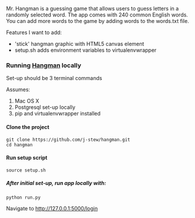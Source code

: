 Mr. Hangman is a guessing game that allows users to guess letters in a
randomly selected word. The app comes with 240 common English words.
You can add more words to the game by adding words to the words.txt file.

Features I want to add:
* 'stick' hangman graphic with HTML5 canvas element
* setup.sh adds environment variables to virtualenvwrapper

### Running [Hangman](http://mr-hangman.herokuapp.com/login) locally
Set-up should be 3 terminal commands

Assumes:
  1. Mac OS X
  2. Postgresql set-up locally
  3. pip and virtualenvwrapper installed

#### Clone the project
```
git clone https://github.com/j-stew/hangman.git
cd hangman
```

#### Run setup script
```
source setup.sh
```

##### After initial set-up, run app locally with:
```
python run.py
```
Navigate to http://127.0.0.1:5000/login
